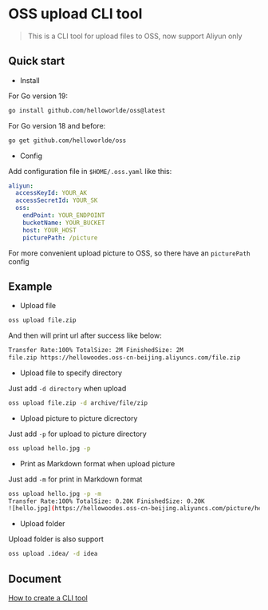 # OSS upload CLI tool

> This is a CLI tool for upload files to OSS, now support Aliyun only

## Quick start

- Install

For Go version 19:

```bash
go install github.com/helloworlde/oss@latest
```

For Go version 18 and before:

```bash
go get github.com/helloworlde/oss
```

- Config

Add configuration file in `$HOME/.oss.yaml` like this:

```yaml
aliyun:
  accessKeyId: YOUR_AK
  accessSecretId: YOUR_SK
  oss:
    endPoint: YOUR_ENDPOINT
    bucketName: YOUR_BUCKET
    host: YOUR_HOST
    picturePath: /picture
```

For more convenient upload picture to OSS, so there have an `picturePath` config

## Example

- Upload file

```bash
oss upload file.zip
```

And then will print url after success like below:

```bash
Transfer Rate:100% TotalSize: 2M FinishedSize: 2M
file.zip https://hellowoodes.oss-cn-beijing.aliyuncs.com/file.zip
```

- Upload file to specify directory 

Just add `-d directory` when upload 

```bash
oss upload file.zip -d archive/file/zip
```

- Upload picture to picture dicrectory

Just add `-p` for upload to picture directory

```bash
oss upload hello.jpg -p
```

- Print as Markdown format when upload picture

Just add `-m` for print in Markdown format

```bash
oss upload hello.jpg -p -m
Transfer Rate:100% TotalSize: 0.20K FinishedSize: 0.20K
![hello.jpg](https://hellowoodes.oss-cn-beijing.aliyuncs.com/picture/hello.jpg)
```

- Upload folder

Upload folder is also support

```bash
oss upload .idea/ -d idea
```

## Document 

[How to create a CLI tool](./doc/create-cli-tool.md)
